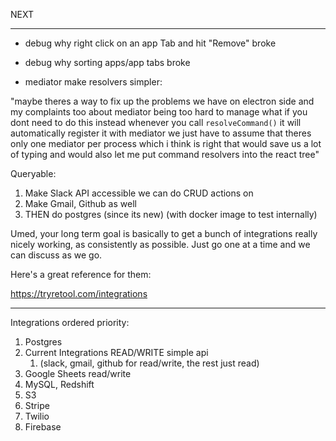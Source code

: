 NEXT

---

- debug why right click on an app Tab and hit "Remove" broke
- debug why sorting apps/app tabs broke

- mediator make resolvers simpler:

"maybe theres a way to fix up the problems we have on electron side and my complaints too about mediator being too hard to manage
what if
you dont need to do this
instead whenever you call `resolveCommand()`
it will automatically register it with mediator
we just have to assume that theres only one mediator per process which i think is right
that would save us a lot of typing
and would also let me put command resolvers into the react tree"

Queryable:

1. Make Slack API accessible we can do CRUD actions on
2. Make Gmail, Github as well
3. THEN do postgres (since its new) (with docker image to test internally)

Umed, your long term goal is basically to get a bunch of integrations really nicely working, as consistently as possible. Just go one at a time and we can discuss as we go.

Here's a great reference for them:

https://tryretool.com/integrations

---

Integrations ordered priority:

1. Postgres
2. Current Integrations READ/WRITE simple api
   1. (slack, gmail, github for read/write, the rest just read)
3. Google Sheets read/write
4. MySQL, Redshift
5. S3
6. Stripe
7. Twilio
8. Firebase
